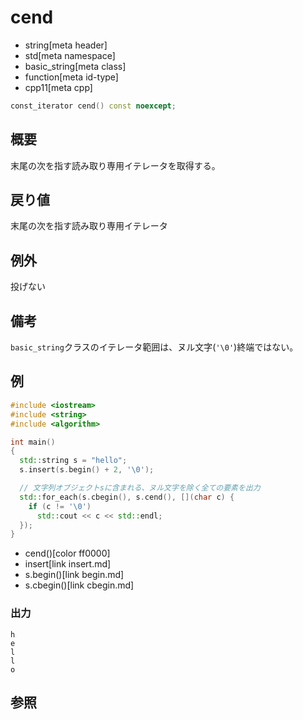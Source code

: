 # cend
* string[meta header]
* std[meta namespace]
* basic_string[meta class]
* function[meta id-type]
* cpp11[meta cpp]

```cpp
const_iterator cend() const noexcept;
```

## 概要
末尾の次を指す読み取り専用イテレータを取得する。


## 戻り値
末尾の次を指す読み取り専用イテレータ


## 例外
投げない


## 備考
`basic_string`クラスのイテレータ範囲は、ヌル文字(`'\0'`)終端ではない。


## 例
```cpp example
#include <iostream>
#include <string>
#include <algorithm>

int main()
{
  std::string s = "hello";
  s.insert(s.begin() + 2, '\0');

  // 文字列オブジェクトsに含まれる、ヌル文字を除く全ての要素を出力
  std::for_each(s.cbegin(), s.cend(), [](char c) {
    if (c != '\0')
      std::cout << c << std::endl;
  });
}
```
* cend()[color ff0000]
* insert[link insert.md]
* s.begin()[link begin.md]
* s.cbegin()[link cbegin.md]

### 出力
```
h
e
l
l
o
```

## 参照
